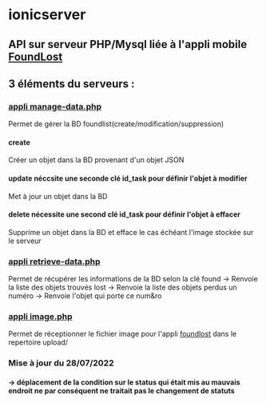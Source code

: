 # ionicserver

## API sur serveur PHP/Mysql liée à l'appli mobile [FoundLost](https://github.com/codeuronline/appli-ionic/tree/master/ionicfoundlost/foundlost)

## 3 éléments du serveurs :

### [appli manage-data.php](https://github.com/codeuronline/ionicserver/blob/main/manage-data.php)

Permet de gérer la BD foundlist(create/modification/suppression)

#### create
Créer un objet dans la BD provenant d'un objet JSON
#### update néccsite une seconde clé id_task pour définir l'objet à modifier
Met à jour un objet dans la BD
#### delete nécessite une second clé id_task pour définir l'objet à effacer
Supprime un objet dans la BD et efface le cas échéant l'image stockée sur le serveur

### [appli retrieve-data.php](https://github.com/codeuronline/ionicserver/blob/main/retrieve-data.php)

Permet de récupérer les informations de la BD selon la clé
 found -> Renvoie la liste des objets trouvés
 lost  -> Renvoie la liste des objets perdus
 un numéro -> Renvoie l'objet qui porte ce num&ro

### [appli image.php](https://github.com/codeuronline/ionicserver/blob/main/image.php)

Permet de réceptionner le fichier image pour l'appli [foundlost](https://github.com/codeuronline/appli-ionic/tree/master/ionicfoundlost/foundlost) dans le repertoire upload/
### Mise à jour du 28/07/2022
#### -> déplacement de la condition sur le status qui était mis au mauvais endroit ne par conséquent ne traitait pas le changement de statuts
